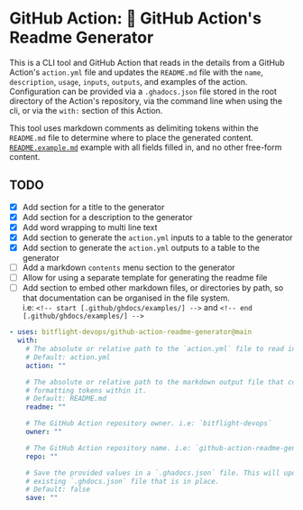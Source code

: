<!-- start title -->

# GitHub Action: 📓 GitHub Action's Readme Generator

<!-- end title -->
<!-- start description -->

This is a CLI tool and GitHub Action that reads in the details from a GitHub Action's `action.yml` file and updates the `README.md` file with the `name`, `description`, `usage`, `inputs`, `outputs`, and examples of the action. Configuration can be provided via a `.ghadocs.json` file stored in the root directory of the Action's repository, via the command line when using the cli, or via the `with:` section of this Action.

This tool uses markdown comments as delimiting tokens within the `README.md` file to determine where to place the generated content.
[`README.example.md`](README.example.md) example with all fields filled in, and no other free-form content.

<!-- end description -->

## TODO

- [x] Add section for a title to the generator
- [x] Add section for a description to the generator
- [x] Add word wrapping to multi line text
- [x] Add section to generate the `action.yml` inputs to a table to the generator
- [x] Add section to generate the `action.yml` outputs to a table to the generator
- [ ] Add a markdown `contents` menu section to the generator
- [ ] Allow for using a separate template for generating the readme file
- [ ] Add section to embed other markdown files, or directories by path, so that documentation can be organised in the file system. <br />
      i.e: `<!-- start [.github/ghdocs/examples/] -->` and `<!-- end [.github/ghdocs/examples/] -->`

<!-- start contents -->
<!-- end contents -->
<!-- start usage -->

```yaml
- uses: bitflight-devops/github-action-readme-generator@main
  with:
    # The absolute or relative path to the `action.yml` file to read in from.
    # Default: action.yml
    action: ""

    # The absolute or relative path to the markdown output file that contains the
    # formatting tokens within it.
    # Default: README.md
    readme: ""

    # The GitHub Action repository owner. i.e: `bitflight-devops`
    owner: ""

    # The GitHub Action repository name. i.e: `github-action-readme-generator`
    repo: ""

    # Save the provided values in a `.ghadocs.json` file. This will update any
    # existing `.ghdocs.json` file that is in place.
    # Default: false
    save: ""
```

<!-- end usage -->
<!-- start inputs -->
<!-- end inputs -->
<!-- start outputs -->
<!-- end outputs -->
<!-- start [.github/ghdocs/examples/] -->
<!-- end [.github/ghdocs/examples/] -->
